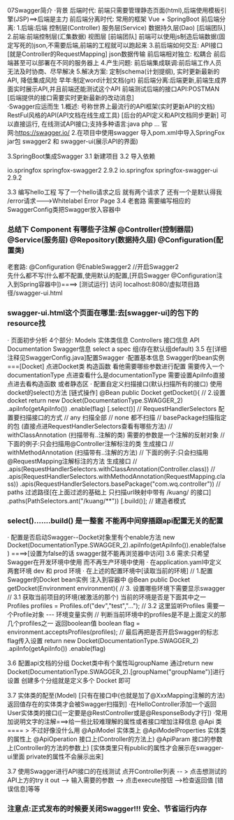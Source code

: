 07Swagger简介
·背景
后端时代: 前端只需要管理静态页面(html),后端使用模板引擎(JSP)==>后端是主力
前后端分离时代: 常用的框架 Vue + SpringBoot
前后端分离:
  1.后端:后端 控制层(Controller) 服务层(Service) 数据持久层(Dao) [后端团队]
  2.前端:前端控制层(汇集数据) 视图层 [前端团队]
       前端可以使用js制造后端数据(固定写死的)json,不需要后端,前端的工程就可以跑起来
  3.前后端如何交互: API接口[就是Controller的RequestMapping] json数据传输
    前后端相对独立: 松耦合
    前后端甚至可以部署在不同的服务器上
  4.产生问题:
    前后端集成联调:前后端工作人员无法及时协商、尽早解决
  5.解决方案:
    定制schema(计划提纲), 实时更新最新的API, 降低集成风险
    早年:制定word计划文档(git)
    前后端分离:后端更新,前端生成界面实时展示API,并且前端还能测试这个API
              前端测试后端的接口API:POSTMAN
              [后端提供的接口需要实时更新最新的改动消息]  
·Swagger应运而生
 1.概述:
 号称世界上最流行的API框架(实时更新API的文档)
 RestFul风格的API(API文档在线生成工具) [后台的API定义和API文档同步更新]
 可以直接运行, 在线测试API接口;支持多种语言:java php ...
 官网:https://swagger.io/
2.在项目中使用swagger
  导入pom.xml中导入SpringFox jar包
  swagger2 和 swagger-ui(展示API的界面)

3.SpringBoot集成Swagger
3.1 新建项目
3.2 导入依赖
<!-- https://mvnrepository.com/artifact/io.springfox/springfox-swagger2 -->
<dependency>
    <groupId>io.springfox</groupId>
    <artifactId>springfox-swagger2</artifactId>
    <version>2.9.2</version>
</dependency>
<!-- https://mvnrepository.com/artifact/io.springfox/springfox-swagger-ui -->
<dependency>
    <groupId>io.springfox</groupId>
    <artifactId>springfox-swagger-ui</artifactId>
    <version>2.9.2</version>
</dependency>

3.3 编写hello工程
写了一个hello请求之后 就有两个请求了 还有一个是默认得我 /error请求--->Whitelabel Error Page
3.4 老套路 需要编写相应的SwaggerConfig类把Swagger放入容器中
### 总结下 Component 有哪些子注解 @Controller(控制器层) @Service(服务层) @Repository(数据持久层) @Configuration(配置类)
老套路:
@Configuration
@EnableSwagger2 //开启Swagger2  
先什么都不写(什么都不配置,使用默认的配置,[开启Swagger @Configuration注入到Spring容器中])====> 
[测试运行] 访问 localhost:8080/虚拟项目路径/swagger-ui.html
### swagger-ui.html这个页面在哪里:去[swagger-ui]的包下的resource找
· 页面初步分析 4个部分: 
  Models 实体类信息
  Controllers 接口信息
  API Documentation Swagger信息 
  select a spec 组(存在默认组default)
3.5 在[详细注释见SwaggerConfig.java]配置Swagger 
·配置基本信息
    Swagger的bean实例===[Docket] 点进Docket类 构造函数 看他需要哪些参数进行配置
    需要传入一个 documentationType 点进查看什么是documentationType
    需要设置ApiInfo直接点进去看构造函数 或者静态区
· 配置自定义扫描接口(默认扫描所有的接口)
  使用docket的select()方法 [链式操作]
@Bean
public Docket getDocket(){
    // 2.设置 docket
    return new Docket(DocumentationType.SWAGGER_2)
            .apiInfo(getApiInfo())
            .enable(flag)
            [.select()]
            // RequestHandlerSelectors 配置要扫描接口的方式
            // any 扫描全部
            // none 都不扫描
            // basePackage扫描指定的包 (直接点进RequestHandlerSelectors查看有哪些方法)
            // withClassAnnotation (扫描带有..注解的类) 需要的参数是一个注解的反射对象
            // 下面的例子:只会扫描用@Controller注解标注的类 生成接口
            // withMethodAnnotation (扫描带有..注解的方法)
            // 下面的例子:只会扫描用@RequestMapping注解标注的方法 生成接口
//                .apis(RequestHandlerSelectors.withClassAnnotation(Controller.class))
//                .apis(RequestHandlerSelectors.withMethodAnnotation(RequestMapping.class))
            .apis(RequestHandlerSelectors.basePackage("com.wq.controller"))
            // paths 过滤路径[在上面过滤的基础上 只扫描url映射中带有 /kuang/ 的接口]
            .paths(PathSelectors.ant("/kuang/**"))
            [.build()]; // 建造者模式
### select().......build() 是一整套 不能再中间穿插跟api配置无关的配置
· 配置是否启动Swagger--Docket对象里有个enable方法
new Docket(DocumentationType.SWAGGER_2).apiInfo(getApiInfo()).enable(false)
====>[设置为false的话 swagger就不能再浏览器中访问]
3.6 需求:只希望Swagger在开发环境中使用 而不再生产环境中使用
· 在application.yaml中定义两套环境 dev 和 prod 环境
· 在上述的配置环境中[读取当前的环境]
// 1.配置Swagger的Docket bean实例 注入到容器中
@Bean
public Docket getDocket(Environment environment){
    // 3. 设置哪些环境下需要显示swagger
    // 3.1 获取当前项目的环境(被激活的那个) 当前的环境是否是下面其中之一
    Profiles profiles = Profiles.of("dev","test","...");
    // 3.2 这里监听Profiles 需要一个Profile对象 --- 环境变量实例
    // 判断当前环境中的profiles是不是上面定义的那几个profiles之一 返回boolean值
    boolean flag = environment.acceptsProfiles(profiles);
    // 最后再把是否开启Swagger的标志flag传入设置
    return new Docket(DocumentationType.SWAGGER_2)
            .apiInfo(getApiInfo())
            .enable(flag)

3.6 配置api文档的分组
Docket类中有个属性叫groupName
通过return new Docket(DocumentationType.SWAGGER_2).[groupName("groupName")]进行设置
创建多个分组就是定义多个 Docket 即可

3.7 实体类的配至(Model)
[只有在接口中(也就是加了@XxxMapping注解的方法) 返回值存在的实体类才会被Swagger扫描到]
·在HelloController添加一个返回User实体类的接口([一定要是@RestController或是@ResponseBody才行])
·常用加说明文字的注解===>给一些比较难理解的属性或者接口增加注释信息
@Api 类 ==== > 不过好像没什么用
@ApiModel 实体类上 
@ApiModelProperties 实体类的属性上
@ApiOperation 接口上(Controller的方法上)
@ApiParam 接口的参数上(Controller的方法的参数上)
[实体类里只有public的属性才会展示在swagger-ui里面 private的属性不会展示出来]

3.7 使用Swagger进行API接口的在线测试
点开Controller列表 -- > 点击想测试的API上方的try it out --> 输入需要的参数
--> 点击execute按钮 -->检查返回值 [错误信息]等等 
### 注意点:正式发布的时候要关闭Swagger!!! 安全、节省运行内存